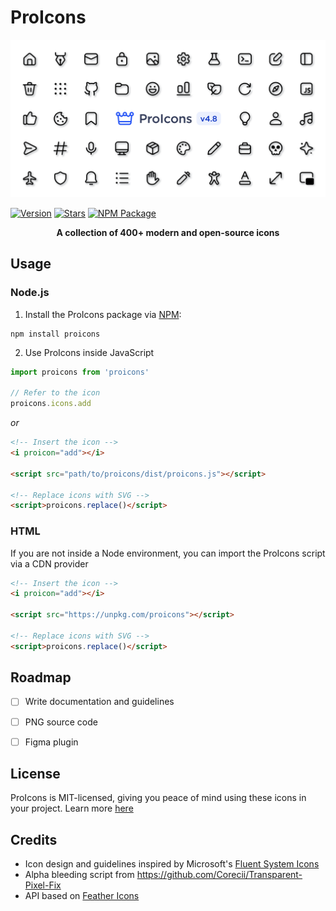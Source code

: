 # ProIcons
<img src="./.github/images/cover.png">

  [![Version](https://img.shields.io/npm/v/proicons?style=for-the-badge)](https://github.com/ProCode-Software/proicons/releases)
[![Stars](https://img.shields.io/github/stars/ProCode-Software/proicons?style=for-the-badge&color=edd311)]()
[![NPM Package](https://img.shields.io/npm/dm/proicons?color=98E8F3&label=downloads&style=for-the-badge)](https://www.npmjs.com/package/proicons)

<p align="center"><b>A collection of 400+ modern and open-source icons</b></p>

## Usage
### Node.js
1. Install the ProIcons package via [NPM](https://https://www.npmjs.com/package/proicons):
```console
npm install proicons
```
2. Use ProIcons inside JavaScript
```javascript
import proicons from 'proicons'

// Refer to the icon
proicons.icons.add
```
_or_

```html
<!-- Insert the icon -->
<i proicon="add"></i>

<script src="path/to/proicons/dist/proicons.js"></script>

<!-- Replace icons with SVG -->
<script>proicons.replace()</script>
```

### HTML
If you are not inside a Node environment, you can import the ProIcons script via a CDN provider

```html
<!-- Insert the icon -->
<i proicon="add"></i>

<script src="https://unpkg.com/proicons"></script>

<!-- Replace icons with SVG -->
<script>proicons.replace()</script>
```

## Roadmap
- [ ] Write documentation and guidelines
- [ ] PNG source code
- [ ] Figma plugin


## License
ProIcons is MIT-licensed, giving you peace of mind using these icons in your project. Learn more [here](./LICENSE)

## Credits
- Icon design and guidelines inspired by Microsoft's [Fluent System Icons](https://github.com/microsoft/fluentui-system-icons)
- Alpha bleeding script from https://github.com/Corecii/Transparent-Pixel-Fix
- API based on [Feather Icons](https://github.com/feathericons/feather)